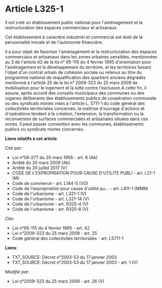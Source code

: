 # Article L325-1

Il est créé un établissement public national pour l'aménagement et la restructuration des espaces commerciaux et artisanaux. 

Cet établissement à caractère industriel et commercial est doté de la personnalité morale et de l'autonomie financière. 

Il a pour objet de favoriser l'aménagement et la restructuration des espaces commerciaux et artisanaux dans les zones
urbaines sensibles, mentionnées au 3 de l'article 42 de la loi n° 95-115 du 4 février 1995 d'orientation pour l'aménagement
et le développement du territoire, et les territoires faisant l'objet d'un contrat urbain de cohésion sociale ou retenus au
titre du programme national de requalification des quartiers anciens dégradés mentionné à l'article 25 de la loi n° 2009-323
du 25 mars 2009 de mobilisation pour le logement et la lutte contre l'exclusion.A cette fin, il assure, après accord des
conseils municipaux des communes ou des organes délibérants des établissements publics de coopération communale ou des
syndicats mixtes visés à l'article L. 5711-1 du code général des collectivités territoriales concernés, la maîtrise d'ouvrage
d'actions et d'opérations tendant à la création, l'extension, la transformation ou la reconversion de surfaces commerciales
et artisanales situées dans ces zones. Il peut passer convention avec les communes, établissements publics ou syndicats
mixtes concernés.

**Liens relatifs à cet article**

_Cité par_:

  - Loi n°56-277 du 20 mars 1956 - art. 6 (Ab)
  - Arrêté du 20 mars 2009 (Ab)
  - Arrêté du 20 juillet 2017 (V)
  - CODE DE L'EXPROPRIATION POUR CAUSE D'UTILITE PUBLI - art. L21-1 (M)
  - Code de commerce - art. L144-5 (VD)
  - Code de l'expropriation pour cause d'utilité pu... - art. L411-1 (MMN)
  - Code de l'urbanisme - art. L321-1 (V)
  - Code de l'urbanisme - art. L321-14 (V)
  - Code de l'urbanisme - art. R325-4 (V)
  - Code de l'urbanisme - art. R325-8 (V)

_Cite_:

  - Loi n°95-115 du 4 février 1995 - art. 42
  - Loi n°2009-323 du 25 mars 2009 - art. 25
  - Code général des collectivités territoriales - art. L5711-1

**Liens**:

  - TXT_SOURCE: Décret n°2003-53 du 17 janvier 2003
  - TXT_SOURCE: Décret n°2003-53 du 17 janvier 2003 - art. 1 (V)

_Modifié par_:

  - Loi n°2009-323 du 25 mars 2009 - art. 26 (V)
